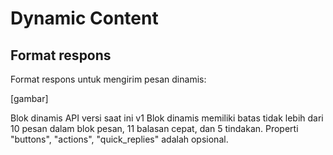 # Dynamic Content

## Format respons
Format respons untuk mengirim pesan dinamis:

[gambar]

Blok dinamis API versi saat ini v1 Blok dinamis memiliki batas tidak lebih dari 10 pesan dalam blok pesan, 11 balasan cepat, dan 5 tindakan. Properti "buttons", "actions", "quick_replies" adalah opsional.